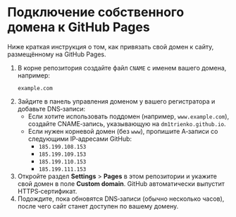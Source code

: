# Подключение собственного домена к GitHub Pages

Ниже краткая инструкция о том, как привязать свой домен к сайту, размещённому на GitHub Pages.

1. В корне репозитория создайте файл `CNAME` с именем вашего домена, например:
   ```
   example.com
   ```
2. Зайдите в панель управления доменом у вашего регистратора и добавьте DNS‑записи:
   - Если хотите использовать поддомен (например, `www.example.com`), создайте CNAME‑запись, указывающую на `dm1trienko.github.io`.
   - Если нужен корневой домен (без `www`), пропишите A‑записи со следующими IP‑адресами GitHub:
     - `185.199.108.153`
     - `185.199.109.153`
     - `185.199.110.153`
     - `185.199.111.153`
3. Откройте раздел **Settings** > **Pages** в этом репозитории и укажите свой домен в поле **Custom domain**. GitHub автоматически выпустит HTTPS‑сертификат.
4. Подождите, пока обновятся DNS‑записи (обычно несколько часов), после чего сайт станет доступен по вашему домену.

